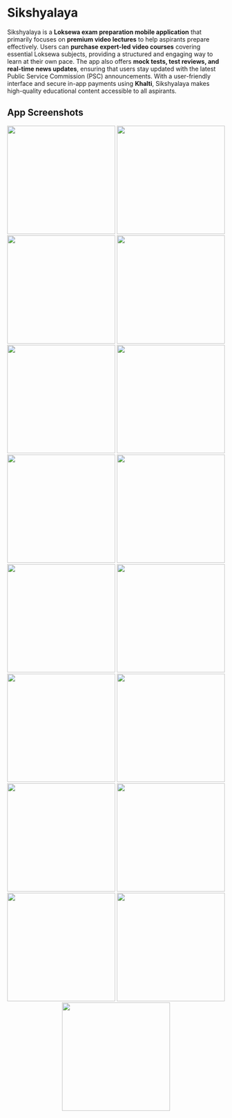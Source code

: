 # Sikshyalaya  

Sikshyalaya is a **Loksewa exam preparation mobile application** that primarily focuses on **premium video lectures** to help aspirants prepare effectively. Users can **purchase expert-led video courses** covering essential Loksewa subjects, providing a structured and engaging way to learn at their own pace. The app also offers **mock tests, test reviews, and real-time news updates**, ensuring that users stay updated with the latest Public Service Commission (PSC) announcements. With a user-friendly interface and secure in-app payments using **Khalti**, Sikshyalaya makes high-quality educational content accessible to all aspirants.  

## **App Screenshots**  

<p align="center">
  <img src="app_screensort/1.png" width="250">
  <img src="app_screensort/2.png" width="250">
  <img src="app_screensort/3.png" width="250">
  <img src="app_screensort/4.png" width="250">
  <img src="app_screensort/5.png" width="250">
  <img src="app_screensort/6.png" width="250">
  <img src="app_screensort/7.png" width="250">
  <img src="app_screensort/8.png" width="250">
  <img src="app_screensort/9.png" width="250">
  <img src="app_screensort/10.png" width="250">
  <img src="app_screensort/11.png" width="250">
  <img src="app_screensort/12.png" width="250">
  <img src="app_screensort/13.png" width="250">
  <img src="app_screensort/14.png" width="250">
  <img src="app_screensort/15.png" width="250">
  <img src="app_screensort/16.png" width="250">
  <img src="app_screensort/17.png" width="250">
</p>

